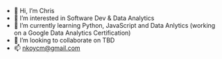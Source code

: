 - 👋 Hi, I’m Chris
- 👀 I’m interested in Software Dev & Data Analytics
- 🌱 I’m currently learning Python, JavaScript and Data Anlytics (working on a Google Data Analytics Certification)
- 💞️ I’m looking to collaborate on TBD
- 📫 nkoycm@gmail.com

<!---
chrisnkoy/chrisnkoy is a ✨ special ✨ repository because its `README.md` (this file) appears on your GitHub profile.
You can click the Preview link to take a look at your changes.
--->
